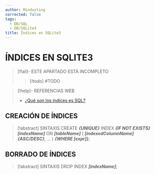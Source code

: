 ```yaml
---
author: Mindusting
corrected: false
tags:
  - DB/SQL
  - DB/SQLite3
title: Índices en SQLite3
---
```


# ÍNDICES EN SQLITE3

> [!fail]- ESTE APARTADO ESTÁ INCOMPLETO
> > [!todo] #TODO

> [!help]- REFERENCIAS WEB
> - [¿Qué son los índices es SQL?](../sql_index.md)

## CREACIÓN DE ÍNDICES

> [!abstract] SINTAXIS
> CREATE ***\{UNIQUE\}*** INDEX ***\{IF NOT EXISTS\} \[indexName\]*** ON ***\[tableName\]*** (
> ***\[indexedColumnName\] \{ASC/DESC\}***,
> ...
> ) ***\{WHERE \[expr\]\}***;

## BORRADO DE ÍNDICES

> [!abstract] SINTAXIS
> DROP INDEX ***\[indexName\]***;
